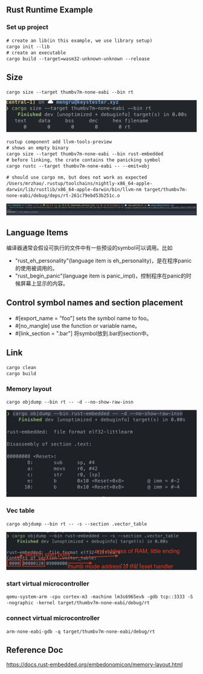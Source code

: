 ## Rust Runtime Example

### Set up project

```shell
# create an lib(in this example, we use library setup)
cargo init --lib
# create an executable
cargo build --target=wasm32-unknown-unknown --release
```

## Size
```shell
cargo size --target thumbv7m-none-eabi --bin rt
```
![zero-size](./images/zero-size.png)

```shell
rustup component add llvm-tools-preview
# shows an empty binary
cargo size --target thumbv7m-none-eabi --bin rust-embedded
# before linking, the crate contains the panicking symbol
cargo rustc --target thumbv7m-none-eabi -- --emit=obj
```

```shell
# should use cargo nm, but does not work as expected
/Users/mrzhao/.rustup/toolchains/nightly-x86_64-apple-darwin/lib/rustlib/x86_64-apple-darwin/bin/llvm-nm target/thumbv7m-none-eabi/debug/deps/rt-261c79ebd53b251c.o
```
![nm](images/nm.png)

## Language Items
编译器通常会假设可执行的文件中有一些预设的symbol可以调用。比如
- "rust_eh_personality"(language item is eh_personality)，是在程序panic的使用被调用的。
- "rust_begin_panic"(language item is panic_impl)，控制程序在panic的时候屏幕上显示的内容。


## Control symbol names and section placement

- #[export_name = "foo"] sets the symbol name to foo。
- #[no_mangle] use the function or variable name。
- #[link_section = ".bar"] 将symbol放到.bar的section中。

## Link

```shell
cargo clean
cargo build
```
### Memory layout

```shell
cargo objdump --bin rt -- -d --no-show-raw-insn
```
![memory layout](images/memory-layout.png)

### Vec table

```shell
cargo objdump --bin rt -- -s --section .vector_table
```

![vec-table](images/vec-table.png)

### start virtual microcontroller
```shell
qemu-system-arm -cpu cortex-m3 -machine lm3s6965evb -gdb tcp::3333 -S -nographic -kernel target/thumbv7m-none-eabi/debug/rt
```

### connect virtual microcontroller
```shell
arm-none-eabi-gdb -q target/thumbv7m-none-eabi/debug/rt
```
## Reference Doc
https://docs.rust-embedded.org/embedonomicon/memory-layout.html
